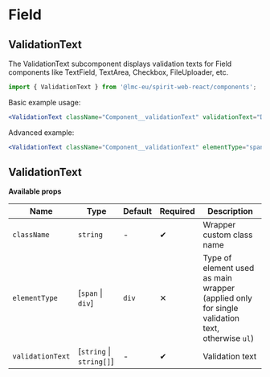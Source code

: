 # Field

## ValidationText

The ValidationText subcomponent displays validation texts for Field components like TextField, TextArea, Checkbox, FileUploader, etc.

```jsx
import { ValidationText } from '@lmc-eu/spirit-web-react/components';
```

Basic example usage:

```jsx
<ValidationText className="Component__validationText" validationText="Danger validation text" />
```

Advanced example:

```jsx
<ValidationText className="Component__validationText" elementType="span" validationState="danger" />
```

## ValidationText

**Available props**

| Name             | Type                     | Default | Required | Description                                                                                    |
| ---------------- | ------------------------ | ------- | -------- | ---------------------------------------------------------------------------------------------- |
| `className`      | `string`                 | -       | ✔        | Wrapper custom class name                                                                      |
| `elementType`    | [`span` \| `div`]        | `div`   | ✕        | Type of element used as main wrapper (applied only for single validation text, otherwise `ul`) |
| `validationText` | [`string` \| `string[]`] | -       | ✔        | Validation text                                                                                |
